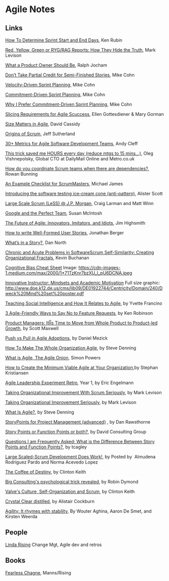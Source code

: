 # Agile Notes 

## Links

[How To Determine Sprint Start and End Days](http://innolution.com/blog/how-to-determine-sprint-start-and-end-days), Ken Rubin

[Red, Yellow, Green or RYG/RAG Reports: How They Hide the Truth](https://agilepainrelief.com/notesfromatooluser/2015/10/red-yellow-green-or-rygrag-reports-how-they-hide-the-truth.html), Mark Levison

[What a Product Owner Should Be](https://www.scrum.org/resources/what-product-owner-should-be), Ralph Jocham 

[Don’t Take Partial Credit for Semi-Finished Stories](https://www.mountaingoatsoftware.com/blog/dont-take-partial-credit-for-semi-finished-stories), Mike Cohn 

[Velocity-Driven Sprint Planning](https://www.mountaingoatsoftware.com/blog/velocity-driven-sprint-planning), Mike Cohn 

[Commitment-Driven Sprint Planning](https://www.mountaingoatsoftware.com/blog/commitment-driven-planning), Mike Cohn

[Why I Prefer Commitment-Driven Sprint Planning](https://www.mountaingoatsoftware.com/blog/why-i-prefer-commitment-driven-sprint-planning), Mike Cohn 

[Slicing Requirements for Agile Scuccess](https://www.ebgconsulting.com/Pubs/Articles/SlicingRequirementsForAgileSuccess_Gottesdiener-Gorman_August2010.pdf), Ellen Gottesdiener & Mary Gorman

[Size Matters in Agile](https://www.frontrowagile.com/blog/posts/72-size-matters-in-agile), David Cassidy 

[Origins of Scrum](https://www.scruminc.com/origins-of-scrum/), Jeff Sutherland 

[30+ Metrics for Agile Software Development Teams](https://www.frontrowagile.com/blog/posts/69-30-metrics-for-agile-software-development-teams?utm_campaign=Weekly%20Blog%20Post%20Mailing%2011.4&utm_medium=A.%20Cleff&utm_source=Net%20Results), Andy Cleff

[This trick saved me HOURS every day (reduce mtgs to 15 mins...)](https://www.linkedin.com/pulse/trick-saved-me-hours-every-day-oleg-vishnepolsky), Oleg Vishnepolsky, Global CTO at DailyMail Online and Metro.co.uk

[How do you coordinate Scrum teams when there are dependencies?](https://www.quora.com/How-do-you-coordinate-Scrum-teams-when-there-are-dependencies/answer/Rowan-Bunning-1), Rowan Bunning

[An Example Checklist for ScrumMasters](http://scrumreferencecard.com/ScrumMasterChecklist.pdf), Michael James

[Introducing the software testing ice-cream cone (anti-pattern)](https://watirmelon.blog/2012/01/31/introducing-the-software-testing-ice-cream-cone/), Alister Scott

[Large Scale Scrum (LeSS) @ J.P. Morgan](https://www.infoq.com/articles/large-scale-scrum-jomorgan), Craig Larman and Matt Winn

[Google and the Perfect Team](https://www.infoq.com/news/2016/10/google-perfect-team), Susan McIntosh

[The Future of Agile: Innovators, Imitators, and Idiots](https://www.thoughtworks.com/insights/blog/future-agile-innovators-imitators-and-idiots), Jim Highsmith

[How to write Well-Formed User Stories](https://blog.pivotal.io/labs/labs/well-formed-stories), Jonathan Berger

[What’s in a Story?](https://dannorth.net/whats-in-a-story/), Dan North

[Chronic and Acute Problems in Software](https://8thlight.com/blog/kevin-buchanan/2016/10/04/chronic-and-acute-problems-in-software.html)[Scrum Self-Similarity: Creating Organizational Fractals](http://senexrex.com/scrum-fractals/), Kevin Buchanan

[Cognitive Bias Cheat Sheet](https://betterhumans.coach.me/cognitive-bias-cheat-sheet-55a472476b18#.ci09v5cyv) Image: https://cdn-images-1.medium.com/max/2000/1*71TzKnr7bzXU_l_pU6DCNA.jpeg 

[Innovative Instructor: Mindsets and Academic Motivation](http://ii.library.jhu.edu/2013/10/24/innovative-instructor-mindsets-and-academic-motivation/) Full size graphic: http://www.doe.k12.de.us/cms/lib09/DE01922744/Centricity/Domain/240/Dweck%20Mind%20set%20poster.pdf

[Teaching Social Intelligence and How It Relates to Agile](https://www.frontrowagile.com/blog/posts/46-teaching-social-intelligence-and-how-it-relates-to-agile), by Yvette Francino

[3 Agile-Friendly Ways to Say No to Feature Requests](https://www.frontrowagile.com/blog/posts/45-3-agile-friendly-ways-to-say-no-to-feature-requests), by Ken Robinson

[Product Managers: ItÎÎs Time to Move from Whole Product to Product-led Growth](https://expand.openviewpartners.com/product-managers-its-time-to-move-from-whole-product-to-product-based-go-to-market-304467093357?_hsenc=p2ANqtz-_5IWL9j0mJKyF0GBen7orXW3QsrObDeOHih3ozYV2d6WcfbzkHsZXi-eQ0rcnvF1obSNVlrWElziw0usrqYzoJQ8U7WQ&_hsmi=33175966#.mk6ol6mtw), by Scott Maxwell

[Push vs Pull in Agile Adoptions](http://newtechusa.net/agile/push-vs-pull/), by Daniel Mezick

[How To Make The Whole Organization Agile](http://www.forbes.com/sites/stevedenning/2015/07/22/how-to-make-the-whole-organization-agile/#ae19d0a135ba), by Steve Denning

[What is Agile, The Agile Onion](http://www.adventureswithagile.com/2016/08/10/what-is-agile/), Simon Powers

[How to Create the Minimum Viable Agile at Your Organization](https://www.frontrowagile.com/blog/posts/44-how-to-create-the-minimum-viable-agile-at-your-organization),by Stephan Kristiansen

[Agile Leadership Experiment Retro](http://geovoices.geonetric.com/2014/01/agile-leadership-experiment-retrospective-year-1/), Year 1, by Eric Engelmann

[Taking Organizational Improvement With Scrum Seriously](https://agilepainrelief.com/notesfromatooluser/2015/09/taking-organizational-improvement-with-scrum-seriously.html#.V7UaIvkrKUk), by Mark Levison

[Taking Organizational Improvement Seriously](https://agilepainrelief.com/notesfromatooluser/2015/09/taking-organizational-improvement-with-scrum-seriously.html#.V7UaIvkrKUk), by Mark Levison

[What Is Agile?](http://www.forbes.com/sites/stevedenning/2016/08/13/what-is-agile/amp/), by Steve Denning

[StoryPoints for Project Management (advanced)](https://www.agilealliance.org/resources/sessions/advanced-discussion-of-storypoints-for-project-management/) , by Dan Rawsthorne

[Story Points or Function Points or both?](http://www.softwarevalue.com/media/1083976/july-2015-story-points-or-function-points-final.pdf), by David Consulting Group

[Questions I am Frequently Asked: What is the Difference Between Story Points and Function Points?](https://tcagley.wordpress.com/2013/11/06/questions-i-am-frequently-asked-what-is-the-difference-between-story-points-and-function-points/), by tcagley 

[Large Scaled-Scrum Development Does Work!](http://www.infoq.com/articles/large-scaled-scrum-ericsson), by Posted by  Almudena Rodriguez Pardo and Norma Acevedo Lopez

[The Coffee of Destiny](https://www.frontrowagile.com/blog/posts/26-the-coffee-of-destiny), by Clinton Keith 

[Big Consulting's psychological trick revealed](https://www.linkedin.com/pulse/big-consultings-psychological-trick-revealed-robin-dymond), by Robin Dymond

[Valve's Culture, Self-Organization and Scrum](https://www.frontrowagile.com/blog/posts/27-valves-culture-self-organization-and-scrum), by Clinton Keith 

[Crystal Clear distilled](http://alistair.cockburn.us/Crystal+Clear+distilled), by Alistair Cockburn

[Agility: It rhymes with stability](http://www.mckinsey.com/business-functions/organization/our-insights/agility-it-rhymes-with-stability#0), By Wouter Aghina, Aaron De Smet, and Kirsten Weerda

## People

[Linda Rising](http://www.lindarising.org/) Change Mgt, Agile dev and retros

## Books

[Fearless Chagne](http://www.fearlesschangepatterns.com/), Manns/Rising
